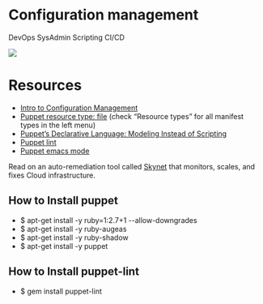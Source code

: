 # Configuration management

DevOps
SysAdmin
Scripting
CI/CD

![](https://s3.amazonaws.com/intranet-projects-files/holbertonschool-sysadmin_devops/292/4i8il3B.gif)

# Resources 
* [Intro to Configuration Management](https://intranet.alxswe.com/rltoken/GL30hu-aRcKzPOvK8JO-Bg)
* [Puppet resource type: file](https://intranet.alxswe.com/rltoken/WON0M4DNRabf88KAG_pDUA) (check “Resource types” for all manifest types in the left menu)
* [Puppet’s Declarative Language: Modeling Instead of Scripting](https://intranet.alxswe.com/rltoken/0V2fBdafkfKPMxA1umea3Q)
* [Puppet lint](https://intranet.alxswe.com/rltoken/CRUMeEMdcX-UtbWsUM9xLQ)
* [Puppet emacs mode](https://intranet.alxswe.com/rltoken/MzHXCntAkPzOqMnI6_rpWQ)

Read on an auto-remediation tool called [Skynet](https://intranet.alxswe.com/rltoken/0zbIzBqH_ktMmRQvJwZs2A) that monitors, scales, and fixes Cloud infrastructure.

## How to Install puppet
* $ apt-get install -y ruby=1:2.7+1 --allow-downgrades
* $ apt-get install -y ruby-augeas
* $ apt-get install -y ruby-shadow
* $ apt-get install -y puppet

## How to Install puppet-lint
* $ gem install puppet-lint
